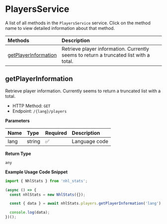# PlayersService

A list of all methods in the `PlayersService` service. Click on the method name to view detailed information about that method.

| Methods                                       | Description                                                                           |
| :-------------------------------------------- | :------------------------------------------------------------------------------------ |
| [getPlayerInformation](#getplayerinformation) | Retrieve player information. Currently seems to return a truncated list with a total. |

## getPlayerInformation

Retrieve player information. Currently seems to return a truncated list with a total.

- HTTP Method: `GET`
- Endpoint: `/{lang}/players`

**Parameters**

| Name | Type   | Required | Description   |
| :--- | :----- | :------- | :------------ |
| lang | string | ✅       | Language code |

**Return Type**

`any`

**Example Usage Code Snippet**

```typescript
import { NhlStats } from 'nhl_stats';

(async () => {
  const nhlStats = new NhlStats({});

  const { data } = await nhlStats.players.getPlayerInformation('lang');

  console.log(data);
})();
```

<!-- This file was generated by liblab | https://liblab.com/ -->
